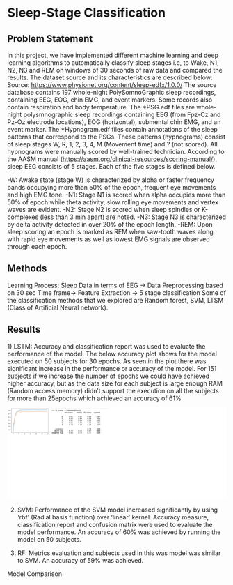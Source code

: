 <h1> Sleep-Stage Classification
<h2>Problem Statement</h2>

In this project, we have implemented different machine learning and deep learning algorithms to automatically classify sleep stages i.e, to Wake, N1, N2, N3 and REM on windows of 30 seconds of raw data and compared the results. The dataset source and its characteristics are described below:
Source: https://www.physionet.org/content/sleep-edfx/1.0.0/
The source database contains 197 whole-night PolySomnoGraphic sleep recordings, containing EEG, EOG, chin EMG, and event markers. Some records also contain respiration and body temperature. The *PSG.edf files are whole-night polysmnographic sleep recordings containing EEG (from Fpz-Cz and Pz-Oz electrode locations), EOG (horizontal), submental chin EMG, and an event marker. The *Hypnogram.edf files contain annotations of the sleep patterns that correspond to the PSGs. These patterns (hypnograms) consist of sleep stages W, R, 1, 2, 3, 4, M (Movement time) and ? (not scored). All hypnograms were manually scored by well-trained technician. 
According to the AASM manual (https://aasm.org/clinical-resources/scoring-manual/), sleep EEG consists of 5 stages. Each of the five stages is defined below.

-W: Awake state (stage W) is characterized by alpha or faster frequency bands occupying more than 50% of the epoch, frequent eye movements and high EMG tone.
-N1: Stage N1 is scored when alpha occupies more than 50% of epoch while theta activity, slow rolling eye movements and vertex waves are evident.
-N2: Stage N2 is scored when sleep spindles or K-complexes (less than 3 min apart) are noted.
-N3: Stage N3 is characterized by delta activity detected in over 20% of the epoch length.
-REM: Upon sleep scoring an epoch is marked as REM when saw-tooth waves along with rapid eye movements as well as lowest EMG signals are observed through each epoch.

<h2> Methods </h2>
Learning Process: Sleep Data in terms of EEG → Data Preprocessing based on 30 sec Time frame→ Feature Extraction → 5 stage classification Some of the classification methods that we explored are Random forest, SVM, LTSM (Class of Artificial Neural network).

<h2> Results </h2>
1)	LSTM: Accuracy and classification report was used to evaluate the performance of the model. The below accuracy plot shows for the model executed on 50 subjects for 30 epochs. As seen in the plot there was significant increase in the performance or accuracy of the model. For 151 subjects if we increase the number of epochs we could have achieved higher accuracy, but as the data size for each subject is large enough RAM (Random access memory) didn’t support the execution on all the subjects for more than 25epochs which achieved an accuracy of 61%
<p align="center">
  <img src="Images/LSTM.png" >
</p>

2)	SVM: Performance of the SVM model increased significantly by using ‘rbf’ (Radial basis function) over ‘linear’ kernel. Accuracy measure, classification report and confusion matrix were used to evaluate the model performance. An accuracy of 60% was achieved by running the model on 50 subjects. 

3)	RF: Metrics evaluation and subjects used in this was model was similar to SVM. An accuracy of 59% was achieved.

Model Comparison
